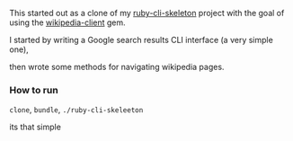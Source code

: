 This started out as a clone of my [ruby-cli-skeleton](https://github.com/maxpleaner/ruby-cli-skeleton) project with the goal
of using the [wikipedia-client](https://github.com/kenpratt/wikipedia-client) gem.

I started by writing a Google search results CLI interface (a very simple one),

then wrote some methods for navigating wikipedia pages.

### How to run

`clone`, `bundle`, `./ruby-cli-skeleeton`

its that simple
